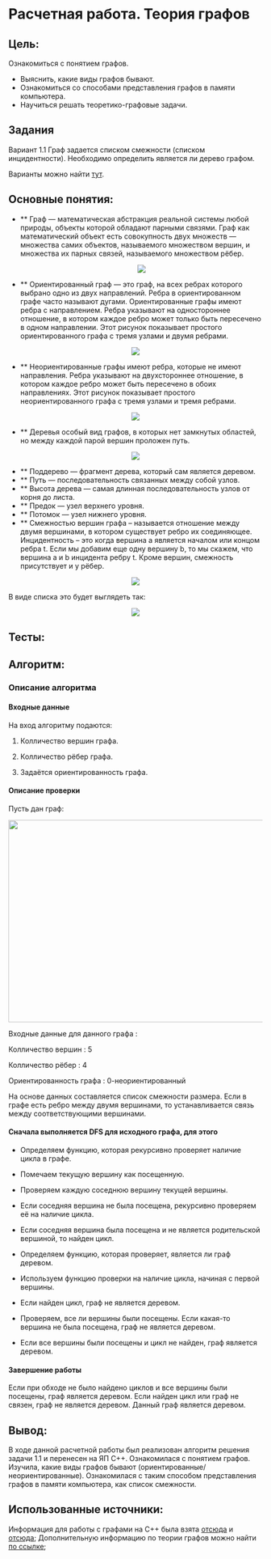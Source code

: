 # Расчетная работа. Теория графов
## Цель:
 Ознакомиться с понятием графов.
- Выяснить, какие виды графов бывают.
- Ознакомиться со способами представления графов в памяти компьютера.
- Научиться решать теоретико-графовые задачи. 

## Задания
Вариант 1.1 Граф задается списком смежности (списком инцидентности). Необходимо определить является ли дерево графом.

Варианты можно найти [тут](https://drive.google.com/file/d/1-rSQZex8jW-2DlY2kko18gU1oUAtEGHl/view).

## Основные понятия:
- ** Граф — математическая абстракция реальной системы любой природы, объекты которой обладают парными связями. Граф как математический объект есть совокупность двух множеств — множества самих объектов, называемого множеством вершин, и множества их парных связей, называемого множеством рёбер.
  <p  align="center"><img src="pic/Рисунок1.png" ></p>
  
- ** Ориентированный граф — это граф, на всех ребрах которого выбрано одно из двух направлений. Ребра в ориентированном графе часто называют дугами. Ориентированные графы имеют ребра с направлением. Ребра указывают на одностороннее отношение, в котором каждое ребро может только быть пересечено в одном направлении. Этот рисунок показывает простого ориентированного графа с тремя узлами и двумя ребрами.
<p  align="center"><img src="pic/ориент3.png" ></p>

- ** Неориентированные графы имеют ребра, которые не имеют направления. Ребра указывают на двухстороннее отношение, в котором каждое ребро может быть пересечено в обоих направлениях. Этот рисунок показывает простого неориентированного графа с тремя узлами и тремя ребрами.
<p  align="center"><img src="pic/ориент.png" ></p>

- ** Деревья особый вид графов, в которых нет замкнутых областей, но между каждой парой вершин проложен путь.
 <p  align="center"><img src="pic/дерево.png" ></p>
  
- ** Поддерево — фрагмент дерева, который сам является деревом.
- ** Путь — последовательность связанных между собой узлов.
- ** Высота дерева — самая длинная последовательность узлов от корня до листа.
- ** Предок — узел верхнего уровня.
- ** Потомок — узел нижнего уровня.
- ** Смежностью вершин графа – называется отношение между двумя вершинами, в котором существует ребро их соединяющее. Инцидентность – это когда вершина a является началом или концом ребра t. Если мы добавим еще одну вершину b, то мы скажем, что вершина a и b инцидента ребру t. Кроме вершин, смежность присутствует и у рёбер.

<p  align="center"><img src="pic/сп1.jpg" ></p>
В виде списка это будет выглядеть так:
<p  align="center"><img src="pic/сп2.jpg" ></p>
  

## Тесты:





## Алгоритм:

### Описание алгоритма
#### Входные данные
На вход алгоритму подаются:

1. Колличество вершин графа.

2. Колличество рёбер графа.

3. Задаётся ориентированность графа.

#### Описание проверки
Пусть дан граф:

<p  align="center"><img src="pic/дер.png" width="750" height="400"></p>


Входные данные для данного графа :

Колличество вершин : 5

Колличество рёбер : 4

Ориентированность графа : 0-неориентированный

На основе данных составляется список смежности размера. Если в графе есть ребро между двумя вершинами, то устанавливается связь между соответствующими вершинами.

#### Сначала выполняется DFS для исходного графа, для этого

- Определяем функцию, которая рекурсивно проверяет наличие цикла в графе.

- Помечаем текущую вершину как посещенную.

- Проверяем каждую соседнюю вершину текущей вершины.

- Если соседняя вершина не была посещена, рекурсивно проверяем её на наличие цикла.

- Если соседняя вершина была посещена и не является родительской вершиной, то найден цикл.
  
- Определяем функцию, которая проверяет, является ли граф деревом.

- Используем функцию проверки на наличие цикла, начиная с первой вершины.

- Если найден цикл, граф не является деревом.

- Проверяем, все ли вершины были посещены. Если какая-то вершина не была посещена, граф не является деревом.

- Если все вершины были посещены и цикл не найден, граф является деревом.

#### Завершение работы
Если при обходе не было найдено циклов и все вершины были посещены, граф является деревом. Если найден цикл или граф не связен, граф не является деревом. 
Данный граф является деревом.


## Вывод:

В ходе данной расчетной работы был реализован алгоритм решения задачи 1.1 и перенесен на ЯП C++.
Ознакомилася с понятием графов.
Изучила, какие виды графов бывают (ориентированные/неориентированные).
Ознакомилася с таким способом представления графов в памяти компьютера, как список смежности.


## Использованные источники:

Информация для работы с графами на C++ была взята [отсюда](https://brestprog.by/topics/) и  [отсюда](https://prog-cpp.ru/data-graph/);
Дополнительную информацию по теории графов можно найти [по ссылке](https://habr.com/ru/companies/otus/articles/568026/);
